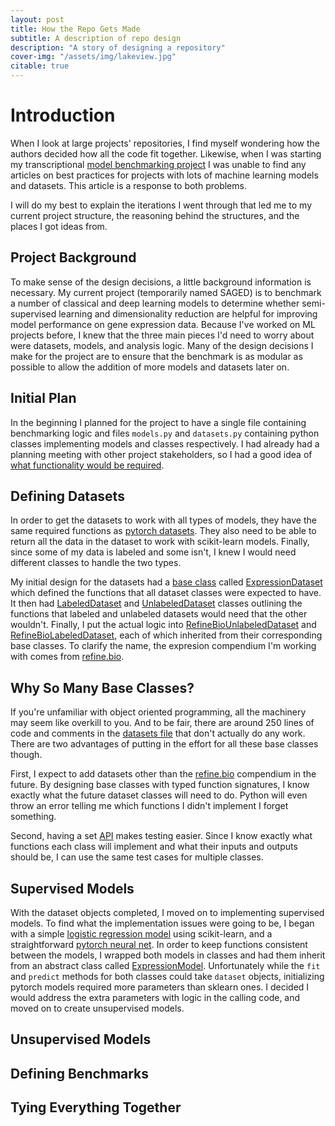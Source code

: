 ```yaml
---
layout: post
title: How the Repo Gets Made
subtitle: A description of repo design
description: "A story of designing a repository"
cover-img: "/assets/img/lakeview.jpg"
citable: true
---
```


# Introduction

When I look at large projects' repositories, I find myself wondering how the authors decided how all the code fit together.
Likewise, when I was starting my transcriptional [model benchmarking project](https://github.com/greenelab/saged)
I was unable to find any articles on best practices for projects with lots of machine learning models and datasets.
This article is a response to both problems.

I will do my best to explain the iterations I went through that led me to my current project structure, the reasoning behind the structures, and the places I got ideas from.

## Project Background
To make sense of the design decisions, a little background information is necessary.
My current project (temporarily named SAGED) is to benchmark a number of classical and deep learning models to
determine whether semi-supervised learning and dimensionality reduction are helpful for improving model performance on gene expression data.
Because I've worked on ML projects before, I knew that the three main pieces I'd need to worry about were datasets, models, and analysis logic.
Many of the design decisions I make for the project are to ensure that the benchmark is as modular as possible to allow the addition of more models and datasets later on.

## Initial Plan
In the beginning I planned for the project to have a single file containing benchmarking logic and files `models.py` and `datasets.py` containing
python classes implementing models and classes respectively.
I had already had a planning meeting with other project stakeholders, so I had a good idea of [what functionality would be required](https://github.com/greenelab/saged/issues/3#issue-646243304).

## Defining Datasets
In order to get the datasets to work with all types of models, they have the same required functions as [pytorch datasets](https://pytorch.org/docs/stable/data.html#dataset-types).
They also need to be able to return all the data in the dataset to work with scikit-learn models.
Finally, since some of my data is labeled and some isn't, I knew I would need different classes to handle the two types.

My initial design for the datasets had a [base class](https://docs.python.org/3/glossary.html#term-abstract-base-class) called [ExpressionDataset](https://github.com/greenelab/saged/blob/a8a89d36873c79fa1cdd6ad8ee893d18f3633747/saged/datasets.py#L13)
which defined the functions that all dataset classes were expected to have.
It then had [LabeledDataset](https://github.com/greenelab/saged/blob/a8a89d36873c79fa1cdd6ad8ee893d18f3633747/saged/datasets.py#L178) and [UnlabeledDataset](https://github.com/greenelab/saged/blob/a8a89d36873c79fa1cdd6ad8ee893d18f3633747/saged/datasets.py#L220)
classes outlining the functions that labeled and unlabeled datasets would need that the other wouldn't.
Finally, I put the actual logic into [RefineBioUnlabeledDataset](https://github.com/greenelab/saged/blob/a8a89d36873c79fa1cdd6ad8ee893d18f3633747/saged/datasets.py#L249)
and [RefineBioLabeledDataset](https://github.com/greenelab/saged/blob/a8a89d36873c79fa1cdd6ad8ee893d18f3633747/saged/datasets.py#L674), each of which inherited from their corresponding base classes.
To clarify the name, the expresion compendium I'm working with comes from [refine.bio](refine.bio).

## Why So Many Base Classes?
If you're unfamiliar with object oriented programming, all the machinery may seem like overkill to you.
And to be fair, there are around 250 lines of code and comments in the [datasets file](https://github.com/greenelab/saged/blob/a8a89d36873c79fa1cdd6ad8ee893d18f3633747/saged/datasets.py) that
don't actually do any work.
There are two advantages of putting in the effort for all these base classes though.

First, I expect to add datasets other than the [refine.bio](refine.bio) compendium in the future.
By designing base classes with typed function signatures, I know exactly what the future dataset classes will need to do.
Python will even throw an error telling me which functions I didn't implement I forget something.

Second, having a set [API](https://francescolelli.info/programming/how-to-design-a-good-api-advanced-object-oriented-programming/) makes testing easier.
Since I know exactly what functions each class will implement and what their inputs and outputs should be, I can use the same test cases for multiple classes.

## Supervised Models
With the dataset objects completed, I moved on to implementing supervised models.
To find what the implementation issues were going to be, I began with a simple [logistic regression model](https://github.com/greenelab/saged/blob/dbd851c7d379842bdeaa2fcf321fae0962c6488a/saged/models.py#L181)
using scikit-learn, and a straightforward [pytorch neural net](https://github.com/greenelab/saged/blob/dbd851c7d379842bdeaa2fcf321fae0962c6488a/saged/models.py#L278).
In order to keep functions consistent between the models, I wrapped both models in classes
and had them inherit from an abstract class called [ExpressionModel](https://github.com/greenelab/saged/blob/dbd851c7d379842bdeaa2fcf321fae0962c6488a/saged/models.py#L107).
Unfortunately while the `fit` and `predict` methods for both classes could take `dataset` objects, initializing pytorch models required more parameters than sklearn ones.
I decided I would address the extra parameters with logic in the calling code, and moved on to create unsupervised models.

## Unsupervised Models


## Defining Benchmarks

## Tying Everything Together

